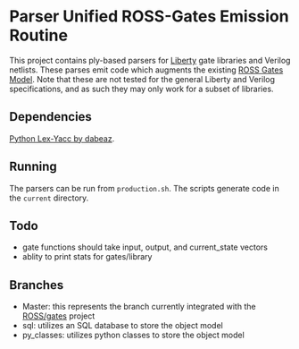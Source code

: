 # Parser Unified ROSS-Gates Emission Routine
  This project contains ply-based parsers for [Liberty](http://www.opensourceliberty.org/opensourceliberty.html) gate libraries and Verilog netlists.
  These parses emit code which augments the existing [ROSS Gates Model](http://github.com/gonsie/gates).
  Note that these are not tested for the general Liberty and Verilog specifications, and as such they may only work for a subset of libraries.
  
## Dependencies

   [Python Lex-Yacc by dabeaz](https://github.com/dabeaz/ply).

## Running
   The parsers can be run from `production.sh`. The scripts generate code in the `current` directory.

## Todo
   - gate functions should take input, output, and current_state vectors
   - ablity to print stats for gates/library

## Branches
  - Master: this represents the branch currently integrated with the [ROSS/gates](https://github.com/gonsie/gates) project
  - sql: utilizes an SQL database to store the object model
  - py_classes: utilizes python classes to store the object model
